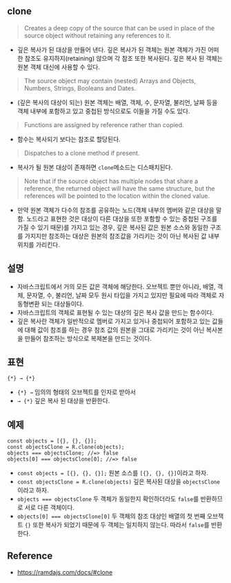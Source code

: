 ## clone
> Creates a deep copy of the source that can be used in place of the source object without retaining any references to it. 
- 깊은 복사가 된 대상을 만들어 낸다. 깊은 복사가 된 객체는 원본 객체가 가진 어떠한 참조도 유지하지(retaining) 않으며 각 참조 또한 복사된다. 깊은 복사 된 객체는 원본 객체 대신에 사용할 수 있다.
> The source object may contain (nested) Arrays and Objects, Numbers, Strings, Booleans and Dates.
- (깊은 복사의 대상이 되는) 원본 객체는 배열, 객체, 수, 문자열, 불리언, 날짜 등을 객체 내부에 포함하고 있고 중첩된 방식으로도 이들을 가질 수도 있다.
> Functions are assigned by reference rather than copied.
- 함수는 복사되기 보다는 참조로 할당된다.
> Dispatches to a clone method if present.
- 복사가 될 원본 대상이 존재하면 `clone`메소드는 디스패치된다.
> Note that if the source object has multiple nodes that share a reference, the returned object will have the same structure, but the references will be pointed to the location within the cloned value.
- 만약 원본 객체가 다수의 참조를 공유하는 노드(객체 내부의 멤버와 같은 대상을 말함. 노드라고 표현한 것은 대상이 다른 대상을 또한 포함할 수 있는 중첩된 구조를 가질 수 있기 때문)를 가지고 있는 경우, 깊은 복사된 값은 원본 소스와 동일한 구조를 가지지만 참조하는 대상은 원본의 참조값을 가리키는 것이 아닌 복사된 값 내부 위치를 가리킨다.

## 설명
- 자바스크립트에서 거의 모든 값은 객체에 해당한다. 오브젝트 뿐만 아니라, 배열, 객체, 문자열, 수, 불리언, 날짜 모두 원시 타입을 가지고 있지만 필요에 따라 객체로 자동형변환 되는 대상들이다.
- 자바스크립트의 객체로 표현될 수 있는 대상의 깊은 복사 값을 만드는 함수이다.
- 깊은 복사란 객체가 일반적으로 멤버로 가지고 있거나 중첩되어 포함하고 있는 값들에 대해 값이 참조를 하는 경우 참조 값의 원본을 그대로 가리키는 것이 아닌 복사본을 만들어 참조하는 방식으로 복제본을 만드는 것이다.

## 표현
```
{*} → {*}
```
- `{*} →` 임의의 형태의 오브젝트를 인자로 받아서
- `→ {*}` 깊은 복사 된 대상을 반환한다.

## 예제
```
const objects = [{}, {}, {}];
const objectsClone = R.clone(objects);
objects === objectsClone; //=> false
objects[0] === objectsClone[0]; //=> false
```
- `const objects = [{}, {}, {}];` 원본 소스를 `[{}, {}, {}]`이라고 하자.
- `const objectsClone = R.clone(objects)` 깊은 복사된 대상을 `objectsClone`이라고 하자.
- `objects === objectsClone` 두 객체가 동일한지 확인하더라도 `false`를 반환하므로 서로 다른 객체이다.
- `objects[0] === objectsClone[0]` 두 객체의 참조 대상인 배열의 첫 번째 오브잭트 `{}` 또한 복사가 되었기 때문에 두 객체는 일치하지 않는다. 따라서 `false`를 반환한다.

## Reference
- https://ramdajs.com/docs/#clone
